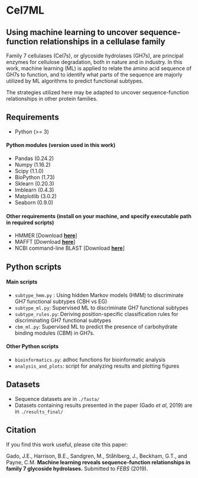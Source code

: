 # Cel7ML
## Using machine learning to uncover sequence-function relationships in a cellulase family


Family 7 cellulases (Cel7s), or glycoside hydrolases (GH7s),  are principal enzymes for cellulose degradation, both in nature and in industry. In this work, machine learning (ML) is applied to relate the amino acid sequence of GH7s to function, and to  identify what parts of the sequence are majorly utilized by ML algorithms to predict functional subtypes.

The strategies utilized here may be adapted to uncover sequence-function relationships in other protein families.


## Requirements
- Python (>= 3)

#### Python modules (version used in this work)
- Pandas (0.24.2)
- Numpy (1.16.2)
- Scipy (1.1.0)
- BioPython (1.73)
- Sklearn (0.20.3)
- Imblearn (0.4.3)
- Matplotlib (3.0.2)
- Seaborn (0.9.0)

#### Other requirements (install on your machine, and specify executable path in required scripts)
- HMMER [Download __[here](http://hmmer.org/download.html)__]
- MAFFT [Download __[here](https://mafft.cbrc.jp/alignment/software/)__]
- NCBI command-line BLAST  [Download __[here](https://blast.ncbi.nlm.nih.gov/Blast.cgi?PAGE_TYPE=BlastDocs&DOC_TYPE=Download)__]


## Python scripts
#### Main scripts
- `subtype_hmm.py` : Using hidden Markov models (HMM) to discriminate GH7 functional subtypes (CBH vs EG)
- ``subtype_ml.py``: Supervised ML to discriminate GH7 functional subtypes
- ``subtype_rules.py``: Deriving position-specific classification rules for discriminating GH7 functional subtypes
- ``cbm_ml.py``: Supervised ML to predict the presence of carbohydrate binding modules (CBM) in GH7s.

#### Other Python scripts
- `bioinformatics.py`: adhoc functions for bioinformatic analysis
- `analysis_and_plots`: script for analyzing results and plotting figures

## Datasets
- Sequence datasets are in `./fasta/`
- Datasets containing results presented in the paper (Gado *et al*, 2019) are in `./results_final/`

## Citation
If you find this work useful, please cite this paper:

Gado, J.E., Harrison, B.E., Sandgren, M., Ståhlberg, J., Beckham, G.T., and Payne, C.M. **Machine learning reveals sequence-function relationships in family 7 glycoside hydrolases.** Submitted to *FEBS* (2019).
